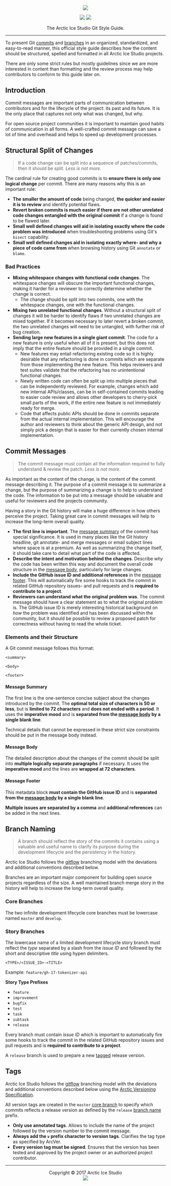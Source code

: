 <p align="center"><img src="https://rawgit.com/arcticicestudio/styleguide-git/develop/src/assets/styleguide-git-banner-typography.svg"/></p>

<p align="center"><a href="https://github.com/arcticicestudio/styleguide-git/blob/v0.1.0/CHANGELOG.md"><img src="https://img.shields.io/badge/Changelog-0.1.0-81A1C1.svg?style=flat-square"/></a> <a href="https://github.com/arcticicestudio/arcver"><img src="https://img.shields.io/badge/Versioning-ArcVer-81A1C1.svg?style=flat-square"/></a></p>

<p align="center">The Arctic Ice Studio Git Style Guide.</p>

---

To present Git [commits](https://git-scm.com/docs/git-commit) and [branches](https://git-scm.com/docs/git-branch) in an organized, standardized, and easy-to-read manner, this official style guide describes how the content should be structured, spelled and formatted in all Arctic Ice Studio projects.

There are only some strict rules but mostly guidelines since we are more interested in content than formatting and the review process may help contributors to conform to this guide later on.

## Introduction

Commit messages are important parts of communication between contributors and for the lifecycle of the project: its past and its future. It is the only place that captures not only what was changed, but why.

For open source project communities it is important to maintain good habits of communication in all forms. A well-crafted commit message can save a lot of time and overhead and helps to speed up development processes.

## Structural Split of Changes

> If a code change can be split into a sequence of patches/commits, then it should be split. *Less is not more.*

The cardinal rule for creating good commits is to **ensure there is only one logical change** per commit. There are many reasons why this is an important rule:

* **The smaller the amount of code** being changed, **the quicker and easier it is to review** and identify potential flaws.
* **Revert broken commits is much easier if there are not other unrelated code changes entangled with the original commit** if a change is found to be flawed later.
* **Small well defined changes will aid in isolating exactly where the code problem was introduced** when troubleshooting problems using Git's `bisect` capability.
* **Small well defined changes aid in isolating exactly where- and why a piece of code came from** when browsing history using Git `annotate` or `blame`.

### Bad Practices

* **Mixing whitespace changes with functional code changes**. The whitespace changes will obscure the important functional changes, making it harder for a reviewer to correctly determine whether the change is correct.
  * The change should be split into two commits, one with the whitespace changes, one with the functional changes.
* **Mixing two unrelated functional changes**. Without a structural split of changes it will be harder to identify flaws if two unrelated changes are mixed together. If it becomes necessary to later revert a broken commit, the two unrelated changes will need to be untangled, with further risk of bug creation.
* **Sending large new features in a single giant commit**. The code for a new feature is only useful when all of it is present, but this does not imply that the entire feature should be provided in a single commit.
  * New features may entail refactoring existing code so it is highly desirable that any refactoring is done in commits which are separate from those implementing the new feature. This helps reviewers and test suites validate that the refactoring has no unintentional functional changes.
  * Newly written code can often be split up into multiple pieces that can be independently reviewed. For example, changes which add new internal APIs/classes, can be in self-contained commits leading to easier code review and allows other developers to cherry-pick small parts of the work, if the entire new feature is not immediately ready for merge.
  * Code that affects public APIs should be done in commits separate from the actual internal implementation. This will encourage the author and reviewers to think about the generic API design, and not simply pick a design that is easier for their currently chosen internal implementation.

## Commit Messages

> The commit message must contain all the information required to fully understand & review the patch. *Less is not more*.

As important as the content of the change, is the content of the commit message describing it. The purpose of a commit message is to summarize a change, but the purpose of summarizing a change is to help to understand the code. The information to be put into a message should be valuable and useful for reviewers and the projects community.

Having a story in the Git history will make a huge difference in how others perceive the project. Taking great care in commit messages will help to increase the long-term overall quality.

* **The first line is important**. The [message summary](#message-summary) of the commit has special significance. It is used in many places like the Git history headline, git annotate- and merge messages or email subject lines where space is at a premium. As well as summarizing the change itself, it should take care to detail what part of the code is affected.
* **Describe the intent and motivation behind the changes**. Describe *why* the code has been written this way and document the overall code structure in the [message body](#message-body), particularly for large changes.
* **Include the GitHub issue ID and additional references** in the [message footer](#message-footer). This will automatically fire some hooks to track the commit in related GitHub repository issues- and pull requests and is **required to contribute to a project**.
* **Reviewers can understand what the original problem was**. The commit message should have a clear statement as to what the original problem is. The GitHub issue ID is merely interesting historical background on *how* the problem was identified and has been discussed within the community, but it should be possbile to review a proposed patch for correctness without having to read the whole ticket.

### Elements and their Structure

A Git commit message follows this format:
```
<summary>

<body>

<footer>
```

#### Message Summary

The first line is the one-sentence concise subject about the changes introduced by the commit. The **optimal total size of characters is 50 or less**, but is **limited to 72 characters** and **does not ended with a period**. It uses the **imperative mood** and is **separated from the [message body](#message-body) by a single blank line**.

Technical details that cannot be expressed in these strict size constraints should be put in the message body instead.

#### Message Body

The detailed description about the changes of the commit should be split into **multiple logically separate paragraphs** if necessary. It uses the **imperative mood** and the lines are **wrapped at 72 characters**.

#### Message Footer

This metadata block **must contain the GitHub issue ID** and is **separated from the [message body](#message-body) by a single blank line**.

**Multiple issues are separated by a comma** and **additional references** can be added in the next lines.

## Branch Naming

> A branch should reflect the story of the commits it contains using a valuable and useful name to clarify its purpose during the development lifecycle and the persistency in the history.

Arctic Ice Studio follows the [gitflow][gitflow] branching model with the deviations and additional conventions described below.

Branches are an important major component for building open source projects regardless of the size. A well maintained branch merge story in the history will help to increase the long-term overall quality.

### Core Branches

The two infinite development lifecycle core branches must be lowercase named `master` and `develop`.

### Story Branches

The lowercase name of a limited development lifecycle story branch must reflect the *type* separated by a slash from the *issue ID* and followed by the short and descriptive *title* using hypen delimiters.

`<TYPE>/<ISSUE_ID>-<TITLE>`

Example: `feature/gh-17-tokenizer-api`

**Story Type Prefixes**

* `feature`
* `improvement`
* `bugfix`
* `test`
* `task`
* `subtask`
* `release`

Every branch must contain *issue ID* which is important to automatically fire some hooks to track the commit in the related GitHub repository issues and pull requests and is **required to contribute to a project**.

A `release` branch is used to prepare a new [tagged](#tags) release version.

## Tags

Arctic Ice Studio follows the [gitflow][gitflow] branching model with the deviations and additional conventions described below using the [Arctic Versioning Specification][arcver].

All version tags are created in the `master` [core branch](#core-branches) to specify which commits reflects a release version as defined by the `release` [branch name](#branch-naming) prefix.

* **Only use annotated tags**. Allows to include the name of the project followed by the version number to the commit message.
* **Always add the `v` prefix character to version tags**. Clarifies the tag type as specified by ArcVer.
* **Every version tag must be signed**. Ensures that the version has been tested and approved by the project owner or an authorized project contributor.

---

<p align="center">Copyright &copy; 2017 Arctic Ice Studio<br><a href="http://www.apache.org/licenses/LICENSE-2.0"><img src="https://img.shields.io/badge/License-Apache_2.0-5E81AC.svg?style=flat-square"/></a></p>

[arcver]: https://github.com/arcticicestudio/arcver
[gitflow]: http://nvie.com/posts/a-successful-git-branching-model
